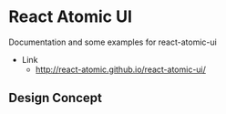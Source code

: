 React Atomic UI
====

Documentation and some examples for react-atomic-ui

* Link
   * http://react-atomic.github.io/react-atomic-ui/

## Design Concept

